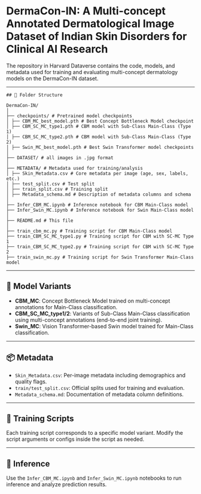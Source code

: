 # DermaCon-IN: A Multi-concept Annotated Dermatological Image Dataset of Indian Skin Disorders for Clinical AI Research

The repository in Harvard Dataverse contains the code, models, and metadata used for training and evaluating multi-concept dermatology models on the DermaCon-IN dataset.

---
```
## 📁 Folder Structure

DermaCon-IN/
│
├── checkpoints/ # Pretrained model checkpoints
│ ├── CBM_MC_best_model.pth # Best Concept Bottleneck Model checkpoint
│ ├── CBM_SC_MC_type1.pth # CBM model with Sub-Class Main-Class (Type 1)
│ ├── CBM_SC_MC_type2.pth # CBM model with Sub-Class Main-Class (Type 2)
│ ├── Swin_MC_best_model.pth # Best Swin Transformer model checkpoints
│
├── DATASET/ # all images in .jpg format
│
├── METADATA/ # Metadata used for training/analysis
│ ├── Skin_Metadata.csv # Core metadata per image (age, sex, labels, etc.)
│ ├── test_split.csv # Test split 
│ ├── train_split.csv # Training split 
│ ├── Metadata_schema.md # Description of metadata columns and schema
│
├── Infer_CBM_MC.ipynb # Inference notebook for CBM Main-Class model
├── Infer_Swin_MC.ipynb # Inference notebook for Swin Main-Class model
│
├── README.md # This file
│
├── train_cbm_mc.py # Training script for CBM Main-Class model
├── train_CBM_SC_MC_type1.py # Training script for CBM with SC-MC Type 1
├── train_CBM_SC_MC_type2.py # Training script for CBM with SC-MC Type 2
├── train_swin_mc.py # Training script for Swin Transformer Main-Class model
```


---

## 🧠 Model Variants

- **CBM_MC**: Concept Bottleneck Model trained on multi-concept annotations for Main-Class classification.
- **CBM_SC_MC_type1/2**: Variants of Sub-Class Main-Class classification using multi-concept annotations (end-to-end joint training).
- **Swin_MC**: Vision Transformer-based Swin model trained for Main-Class classification.

---

## 📦 Metadata

- `Skin_Metadata.csv`: Per-image metadata including demographics and quality flags.
- `train/test_split.csv`: Official splits used for training and evaluation.
- `Metadata_schema.md`: Documentation of metadata column definitions.

---

## 🚀 Training Scripts

Each training script corresponds to a specific model variant. Modify the script arguments or configs inside the script as needed.

---

## 📒 Inference

Use the `Infer_CBM_MC.ipynb` and `Infer_Swin_MC.ipynb` notebooks to run inference and analyze prediction results.
